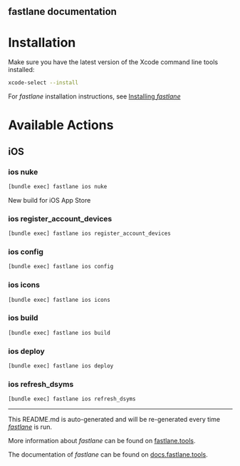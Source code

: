 fastlane documentation
----

# Installation

Make sure you have the latest version of the Xcode command line tools installed:

```sh
xcode-select --install
```

For _fastlane_ installation instructions, see [Installing _fastlane_](https://docs.fastlane.tools/#installing-fastlane)

# Available Actions

## iOS

### ios nuke

```sh
[bundle exec] fastlane ios nuke
```

New build for iOS App Store

### ios register_account_devices

```sh
[bundle exec] fastlane ios register_account_devices
```



### ios config

```sh
[bundle exec] fastlane ios config
```



### ios icons

```sh
[bundle exec] fastlane ios icons
```



### ios build

```sh
[bundle exec] fastlane ios build
```



### ios deploy

```sh
[bundle exec] fastlane ios deploy
```



### ios refresh_dsyms

```sh
[bundle exec] fastlane ios refresh_dsyms
```



----

This README.md is auto-generated and will be re-generated every time [_fastlane_](https://fastlane.tools) is run.

More information about _fastlane_ can be found on [fastlane.tools](https://fastlane.tools).

The documentation of _fastlane_ can be found on [docs.fastlane.tools](https://docs.fastlane.tools).
